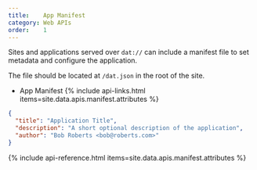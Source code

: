 ```yaml
---
title:    App Manifest
category: Web APIs
order:    1
---
```


Sites and applications served over `dat://` can include a manifest file to set metadata and configure the application.

The file should be located at `/dat.json` in the root of the site.

<ul class="doc-toc">
  <li>App Manifest {% include api-links.html items=site.data.apis.manifest.attributes %}</li>
</ul>

```json
{
  "title": "Application Title",
  "description": "A short optional description of the application",
  "author": "Bob Roberts <bob@roberts.com>"
}
```

{% include api-reference.html items=site.data.apis.manifest.attributes %}